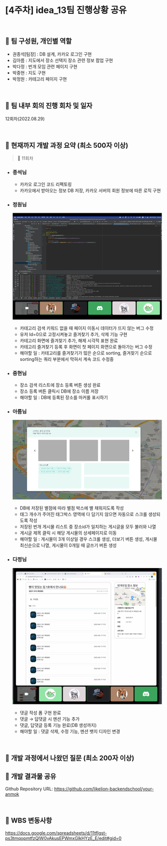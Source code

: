 # [4주차] idea_13팀 진행상황 공유

<br>

## 📍 팀 구성원, 개인별 역할

- 권종석[팀장] : DB 설계, 카카오 로그인 구현
- 김아름 : 지도에서 장소 선택지 장소 관련 정보 팝업 구현
- 박다정 : 번개 모임 관련 페이지 구현
- 박중현 : 지도 구현
- 박정원 : 카테고리 페이지 구현

<br>

## 📍 팀 내부 회의 진행 회차 및 일자

12회차(2022.08.29)

<br>

## 📍 현재까지 개발 과정 요약 (최소 500자 이상)

> 💬 11회차

- ### 종석님

  - 카카오 로그인 코드 리펙토링
  - 카카오에서 받아오는 정보 DB 저장, 카카오 서버의 회원 정보에 따른 로직 구현

- ### 정원님

  ![](img/0822/1.png)
  - 카테고리 검색 키워드 없을 때 페이지 이동시 데이터가 뜨지 않는 버그 수정
  - 유저 Id=0으로 고정시켜놓고 즐겨찾기 추가, 삭제 기능 구현
  - 카테고리 화면에 즐겨찾기 추가, 해제 시각적 표현 완료
  - 카테고리 즐겨찾기 등록 후 화면이 첫 페이지 화면으로 돌아가는 버그 수정
  - 해야할 일 : 카테고리를 즐겨찾기가 많은 순으로 sorting, 즐겨찾기 순으로 sorting하는 쿼리 부분에서 막혀서 계속 코드 수정중

- ### 중현님

    - 장소 검색 리스트에 장소 등록 버튼 생성 완료
    - 장소 등록 버튼 클릭시 DB에 장소 이름 저장
    - 해야할 일 : DB에 등록된 장소를 마커롤 표시하기

- ### 아름님

  ![](img/0822/2.png)
    - DB에 저장된 별점에 따라 별점 박스에 별 채워지도록 작성
    - 태그 개수가 주어진 태그박스 영역에 다 담기지 않으면 자동으로 스크롤 생성되도록 작성
    - 저장된 번개 게시물 리스트 중 장소id가 일치하는 게시글을 모두 불러와 나열
    - 게시글 제목 클릭 시 해당 게시물의 상세페이지로 이동
    - 해야할 일 : 게시물이 3개 이상일 경우 스크롤 생성, 더보기 버튼 생성, 게시물 최신순으로 나열, 게시물이 0개일 때 글쓰기 버튼 생성

- ### 다정님

  ![](img/0822/3.png)
    - 댓글 작성 폼 구현 완료
    - 댓글 → 답댓글 시 멘션 기능 추가
    - 댓글, 답댓글 등록 기능 완료(DB 생성까지)
    - 해야할 일 : 댓글 삭제, 수정 기능, 멘션 뱃지 디자인 변경

<br>

## 📍 개발 과정에서 나왔던 질문 (최소 200자 이상)


## 📍 개발 결과물 공유

Github Repository URL: https://github.com/likelion-backendschool/your-anmok

<br>

## 📍 WBS 변동사항

https://docs.google.com/spreadsheets/d/11tfIgst-ps3tmqopmtfzQIW0vAkusEPWmxGlkHYzE_E/edit#gid=0

